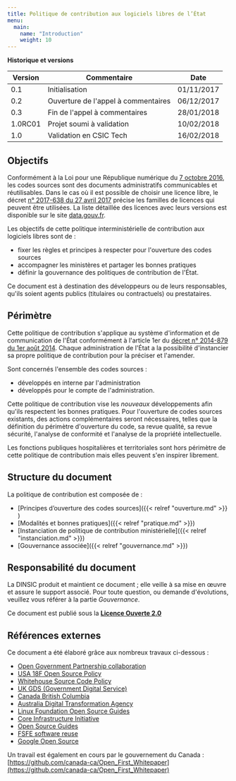 ```yaml
---
title: Politique de contribution aux logiciels libres de l’État
menu: 
  main:
    name: "Introduction"
    weight: 10
---
```


__Historique et versions__

| Version | Commentaire                                     | Date       |
| --------|-------------------------------------------------|------------|
| 0.1     | Initialisation                                  | 01/11/2017 |
| 0.2     | Ouverture de l'appel à commentaires             | 06/12/2017 |
| 0.3     | Fin de l'appel à commentaires                   | 28/01/2018 |
| 1.0RC01 | Projet soumi à validation                       | 10/02/2018 |
| 1.0     | Validation en CSIC Tech                         | 16/02/2018 |

## Objectifs

Conformément à la Loi pour une République numérique du [7 octobre 2016][LoiRepNum link], les codes sources sont des documents administratifs communicables et réutilisables. Dans le cas où il est possible de choisir une licence libre, le décret [n° 2017-638 du 27 avril 2017][DecretLicences link] précise les familles de licences qui peuvent être utilisées. La liste détaillée des licences avec leurs versions est disponible sur le site [data.gouv.fr][Licenses link].

Les objectifs de cette politique interministérielle de contribution aux logiciels libres sont de :

 * fixer les règles et principes à respecter pour l'ouverture des codes sources
 * accompagner les ministères et partager les bonnes pratiques 
 * définir la gouvernance des politiques de contribution de l'État.

Ce document est à destination des développeurs ou de leurs responsables, qu'ils soient agents publics (titulaires ou contractuels) ou prestataires.

## Périmètre

Cette politique de contribution s'applique au système d'information et de communication de l'État conformément à l'article 1er du [décret n° 2014-879 du 1er août 2014][DecretDINSIC link]. Chaque administration de l'État a la possibilité d'instancier sa propre politique de contribution pour la préciser et l'amender.

Sont concernés l'ensemble des codes sources :

 *  développés en interne par l'administration
 *  développés pour le compte de l'administration.

Cette politique de contribution vise les *nouveaux* développements afin qu'ils respectent les bonnes pratiques. Pour l'ouverture de codes sources existants, des actions complémentaires seront nécessaires, telles que la définition du périmètre d'ouverture du code, sa revue qualité, sa revue sécurité, l'analyse de conformité et l'analyse de la propriété intellectuelle.

Les fonctions publiques hospitalières et territoriales sont hors périmètre de cette politique de contribution mais elles peuvent s'en inspirer librement.

## Structure du document

La politique de contribution est composée de :

 * [Principes d’ouverture des codes sources]({{< relref "ouverture.md" >}} )
 * [Modalités et bonnes pratiques]({{< relref "pratique.md" >}})
 * [Instanciation de politique de contribution ministérielle]({{< relref "instanciation.md" >}})
 * [Gouvernance associée]({{< relref "gouvernance.md" >}})

## Responsabilité du document

La DINSIC produit et maintient ce document ; elle veille à sa mise en œuvre et assure le support associé. Pour toute question, ou demande d'évolutions, veuillez vous référer à la partie *Gouvernance*.

Ce document est publié sous la [**Licence Ouverte 2.0**][LO link]

## Références externes

Ce document a été élaboré grâce aux nombreux travaux ci-dessous :

 * [Open Government Partnership collaboration](https://github.com/DISIC/foss-contrib-policy-template)
 * [USA 18F Open Source Policy](https://github.com/18F/open-source-policy/blob/master/CONTRIBUTING.md)
 * [Whitehouse Source Code Policy](https://sourcecode.cio.gov)
 * [UK GDS (Government Digital Service)](http://gds-operations.github.io/guidelines/)
 * [Canada British Columbia](https://github.com/bcgov/BC-Policy-Framework-For-GitHub)
 * [Australia Digital Transformation Agency](https://www.dta.gov.au/standard/8-make-source-code-open/)
 * [Linux Foundation Open Source Guides](https://www.linuxfoundation.org/resources/open-source-guides/)
 * [Core Infrastructure Initiative](https://bestpractices.coreinfrastructure.org)
 * [Open Source Guides](https://opensource.guide)
 * [FSFE software reuse](https://reuse.software)
 * [Google Open Source](http://opensource.google.com)

Un travail est également en cours par le gouvernement du Canada : [https://github.com/canada-ca/Open_First_Whitepaper](https://github.com/canada-ca/Open_First_Whitepaper)

[Logo LO]: https://www.etalab.gouv.fr/wp-content/uploads/2011/10/licence-ouverte-open-licence.gif
[LO link]: https://github.com/DISIC/politique-de-contribution-open-source/raw/master/LICENSE.pdf
[LoiRepNum link]: https://www.legifrance.gouv.fr/affichTexte.do;jsessionid=6E9C9BD1F4AAF6E6FD525E8FE902A615.tplgfr26s_2?cidTexte=JORFTEXT000033202746&categorieLien=id
[DecretDINSIC link]:  https://www.legifrance.gouv.fr/affichTexte.do;jsessionid=6E9C9BD1F4AAF6E6FD525E8FE902A615.tplgfr26s_2?cidTexte=JORFTEXT000029337021&idArticle=&dateTexte=20171101
[DecretLicences link]: https://www.legifrance.gouv.fr/affichTexte.do?cidTexte=JORFTEXT000034502557&categorieLien=id
[Licenses link]: https://www.data.gouv.fr/fr/licences

